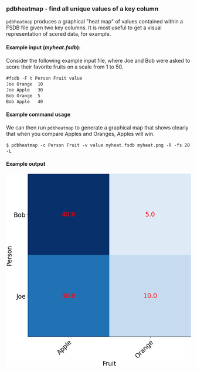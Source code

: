 ### pdbheatmap - find all unique values of a key column

`pdbheatmap` produces a graphical "heat map" of values contained
within a FSDB file given two key columns.  It is most useful to get a
visual representation of scored data, for example.

#### Example input (*myheat.fsdb*):

Consider the following example input file, where Joe and Bob were
asked to score their favorite fruits on a scale from 1 to 50.

```
#fsdb -F t Person Fruit value
Joe	Orange	10
Joe	Apple	30
Bob	Orange	5
Bob	Apple	40
```

#### Example command usage

We can then run `pdbheatmap` to generate a graphical map that shows
clearly that when you compare Apples and Oranges, Apples will win.

```
$ pdbheatmap -c Person Fruit -v value myheat.fsdb myheat.png -R -fs 20  -L
```

#### Example output

![myheat.png](images/myheat.png)
